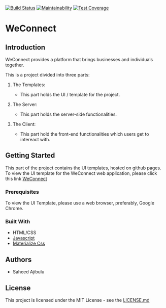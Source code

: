 [![Build Status](https://travis-ci.org/saheedt/WeConnect.svg?branch=master)](https://travis-ci.org/saheedt/WeConnect)
[![Maintainability](https://api.codeclimate.com/v1/badges/96e045c38f268c4a8c76/maintainability)](https://codeclimate.com/github/saheedt/WeConnect/maintainability)
[![Test Coverage](https://api.codeclimate.com/v1/badges/96e045c38f268c4a8c76/test_coverage)](https://codeclimate.com/github/saheedt/WeConnect/test_coverage)
# WeConnect

## Introduction
WeConnect provides a platform that brings businesses and individuals together.

This is a project divided into three parts:

1. The Templates:
    
    * This part holds the UI / template for the project.

2. The Server:

    * This part holds the server-side functionalities.

3. The Client:

    * This part hold the front-end functionalities which users get to intereact with.

## Getting Started

This part of the project contains the UI templates, hosted on github pages.
To view the UI template for the WeConnect web application, please click this link [WeConnect](https://saheedt.github.io/WeConnect/template/landing.html)

### Prerequisites
To view the UI Template, please use a web browser, preferably, Google Chrome.

### Built With

* HTML/CSS
* [Javascript](https://developer.mozilla.org/en-US/docs/Web/JavaScript)
* [Materialize Css](http://materializecss.com/)

## Authors

* Saheed Ajibulu

## License
This project is licensed under the MIT License - see the [LICENSE.md](https://github.com/saheedt/WeConnect/blob/master/LICENSE)